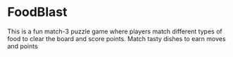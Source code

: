 # FoodBlast
This is a fun match-3 puzzle game where players match different types of food to clear the board and score points. Match tasty dishes to earn moves and points
